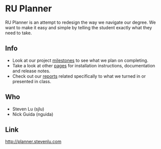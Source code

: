 # RU Planner

RU Planner is an attempt to redesign the way we navigate our degree. We want to make it easy and simple by telling the student exactly what they need to take.

## Info

* Look at our project [milestones](https://github.com/sjlu/RU-Planner/issues/milestones) to see what we plan on completing.
* Take a look at other [pages](https://github.com/sjlu/RU-Planner/wiki/_pages) for installation instructions, documentation and release notes.
* Check out our [reports](https://github.com/sjlu/RU-Planner/tree/master/docs) related specifically to what we turned in or presented in class.

## Who

* Steven Lu (sjlu)
* Nick Guida (nguida)

## Link

http://planner.stevenlu.com
